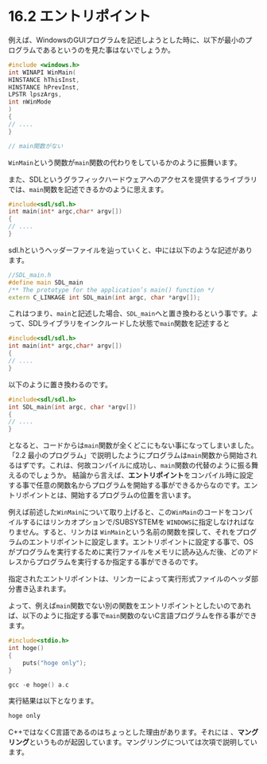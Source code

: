 # 16.2 エントリポイント

例えば、WindowsのGUIプログラムを記述しようとした時に、以下が最小のプログラムであるというのを見た事はないでしょうか。
```cpp
#include <windows.h>
int WINAPI WinMain(
HINSTANCE hThisInst,
HINSTANCE hPrevInst,
LPSTR lpszArgs,
int nWinMode
)
{
// ....
}

// main関数がない
```
`WinMain`という関数が`main`関数の代わりをしているかのように振舞います。

また、SDLというグラフィックハードウェアへのアクセスを提供するライブラリでは、`main`関数を記述できるかのように思えます。
```cpp
#include<sdl/sdl.h>
int main(int* argc,char* argv[])
{
// ....
}
```
sdl.hというヘッダーファイルを辿っていくと、中には以下のような記述があります。
```cpp
//SDL_main.h
#define main SDL_main
/** The prototype for the application’s main() function */
extern C_LINKAGE int SDL_main(int argc, char *argv[]);
```
これはつまり、`main`と記述した場合、`SDL_main`へと置き換わるという事です。よって、SDLライブラリをインクルードした状態で`main`関数を記述すると
```cpp
#include<sdl/sdl.h>
int main(int* argc,char* argv[])
{
// ....
}
```
以下のように置き換わるのです。
```cpp
#include<sdl/sdl.h>
int SDL_main(int argc, char *argv[])
{
// ....
}
```
となると、コードからは`main`関数が全くどこにもない事になってしまいました。「2.2 最小のプログラム」で説明したようにプログラムは`main`関数から開始されるはずです。これは、何故コンパイルに成功し、`main`関数の代替のように振る舞えるのでしょうか。
結論から言えば、**エントリポイント**をコンパイル時に設定する事で任意の関数名からプログラムを開始する事ができるからなのです。エントリポイントとは、開始するプログラムの位置を言います。

例えば前述した`WinMain`について取り上げると、この`WinMain`のコードをコンパイルするにはリンカオプションで/SUBSYSTEMを `WINDOWS`に指定しなければなりません。すると、リンカは `WinMain`という名前の関数を探して、それをプログラムのエントリポイントに設定します。エントリポイントに設定する事で、OSがプログラムを実行するために実行ファイルをメモリに読み込んだ後、どのアドレスからプログラムを実行するか指定する事ができるのです。

指定されたエントリポイントは、リンカーによって実行形式ファイルのヘッダ部分書き込まれます。

よって、例えば`main`関数でない別の関数をエントリポイントとしたいのであれば、以下のように指定する事で`main`関数のないC言語プログラムを作る事ができます。
```cpp
#include<stdio.h>
int hoge()
{
	puts("hoge only");
}
```
```cpp
gcc -e hoge() a.c
```
実行結果は以下となります。
```cpp
hoge only
```
C++ではなくC言語であるのはちょっとした理由があります。それには
、**マングリング**というものが起因しています。マングリングについては次項で説明しています。